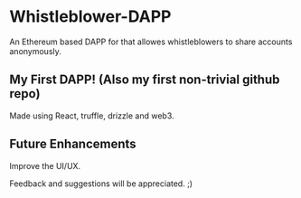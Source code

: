 # Whistleblower-DAPP

An Ethereum based DAPP for that allowes whistleblowers to share accounts anonymously.

## My First DAPP! (Also my first non-trivial github repo)

Made using React, truffle, drizzle and web3.

## Future Enhancements

Improve the UI/UX.

Feedback and suggestions will be appreciated. ;)
